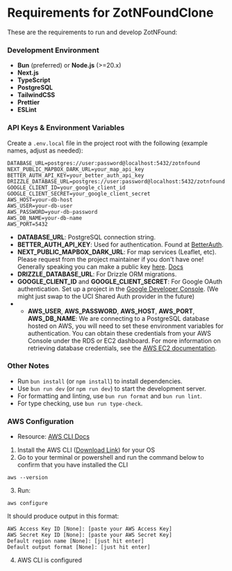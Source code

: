 # Requirements for ZotNFoundClone

These are the requirements to run and develop ZotNFound:

### Development Environment

- **Bun** (preferred) or **Node.js** (>=20.x)
- **Next.js**
- **TypeScript**
- **PostgreSQL**
- **TailwindCSS**
- **Prettier**
- **ESLint**

### API Keys & Environment Variables

Create a `.env.local` file in the project root with the following (example names, adjust as needed):

```env
DATABASE_URL=postgres://user:password@localhost:5432/zotnfound
NEXT_PUBLIC_MAPBOX_DARK_URL=your_map_api_key
BETTER_AUTH_API_KEY=your_better_auth_api_key
DRIZZLE_DATABASE_URL=postgres://user:password@localhost:5432/zotnfound
GOOGLE_CLIENT_ID=your_google_client_id
GOOGLE_CLIENT_SECRET=your_google_client_secret
AWS_HOST=your-db-host
AWS_USER=your-db-user
AWS_PASSWORD=your-db-password
AWS_DB_NAME=your-db-name
AWS_PORT=5432
```

- **DATABASE_URL**: PostgreSQL connection string.
- **BETTER_AUTH_API_KEY**: Used for authentication. Found at [BetterAuth](https://www.better-auth.com/docs/installation).
- **NEXT_PUBLIC_MAPBOX_DARK_URL**: For map services (Leaflet, etc). Please request from the project maintainer if you don't have one! Generally speaking you can make a public key [here](https://account.mapbox.com/access-tokens/). [Docs](https://docs.mapbox.com/help/dive-deeper/access-tokens/)
- **DRIZZLE_DATABASE_URL**: For Drizzle ORM migrations.
- **GOOGLE_CLIENT_ID** and **GOOGLE_CLIENT_SECRET**: For Google OAuth authentication. Set up a project in the [Google Developer Console](https://console.developers.google.com/). (We might just swap to the UCI Shared Auth provider in the future)
- - **AWS_USER**, **AWS_PASSWORD**, **AWS_HOST**, **AWS_PORT**, **AWS_DB_NAME**: We are connecting to a PostgreSQL database hosted on AWS, you will need to set these environment variables for authentication. You can obtain these credentials from your AWS Console under the RDS or EC2 dashboard. For more information on retrieving database credentials, see the [AWS EC2 documentation](https://docs.aws.amazon.com/AWSEC2/latest/UserGuide/ec2-connect-to-db.html).

### Other Notes

- Run `bun install` (or `npm install`) to install dependencies.
- Use `bun run dev` (or `npm run dev`) to start the development server.
- For formatting and linting, use `bun run format` and `bun run lint`.
- For type checking, use `bun run type-check`.

### AWS Configuration

- Resource: [AWS CLI Docs](https://docs.aws.amazon.com/cli/latest/userguide/cli-chap-welcome.html)

1.  Install the AWS CLI ([Download Link](https://docs.aws.amazon.com/cli/latest/userguide/getting-started-install.html)) for your OS
2.  Go to your terminal or powershell and run the command below to confirm that you have installed the CLI

```
aws --version
```

3. Run:

```
aws configure
```

It should produce output in this format:

```
AWS Access Key ID [None]: [paste your AWS Access Key]
AWS Secret Key ID [None]: [paste your AWS Secret Key]
Default region name [None]: [just hit enter]
Default output format [None]: [just hit enter]
```

4. AWS CLI is configured
